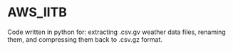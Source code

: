 # AWS_IITB
Code written in python for:
extracting .csv.gv weather data files, renaming them, and compressing them back to .csv.gz format.
